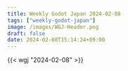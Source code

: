 ```yaml
---
title: Weekly Godot Japan 2024-02-08
tags: ["weekly-godot-japan"]
image: /images/WGJ-Header.png
draft: false
date: 2024-02-08T15:14:24+09:00
---
```


{{< wgj "2024-02-08" >}}

